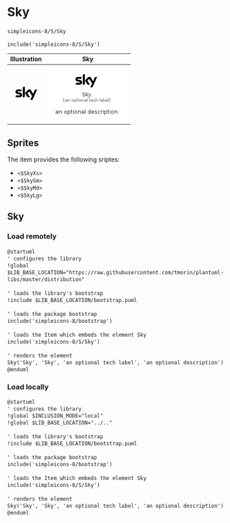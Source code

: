 # Sky


```text
simpleicons-8/S/Sky
```

```text
include('simpleicons-8/S/Sky')
```



| Illustration | Sky |
| :---: | :---: |
| ![illustration for Illustration](../../simpleicons-8/S/Sky.png) | ![illustration for Sky](../../simpleicons-8/S/Sky.Local.png) |



## Sprites
The item provides the following sriptes:

- `<$SkyXs>`
- `<$SkySm>`
- `<$SkyMd>`
- `<$SkyLg>`





## Sky

### Load remotely
```plantuml
@startuml
' configures the library
!global $LIB_BASE_LOCATION="https://raw.githubusercontent.com/tmorin/plantuml-libs/master/distribution"

' loads the library's bootstrap
!include $LIB_BASE_LOCATION/bootstrap.puml

' loads the package bootstrap
include('simpleicons-8/bootstrap')

' loads the Item which embeds the element Sky
include('simpleicons-8/S/Sky')

' renders the element
Sky('Sky', 'Sky', 'an optional tech label', 'an optional description')
@enduml
```

### Load locally
```plantuml
@startuml
' configures the library
!global $INCLUSION_MODE="local"
!global $LIB_BASE_LOCATION="../.."

' loads the library's bootstrap
!include $LIB_BASE_LOCATION/bootstrap.puml

' loads the package bootstrap
include('simpleicons-8/bootstrap')

' loads the Item which embeds the element Sky
include('simpleicons-8/S/Sky')

' renders the element
Sky('Sky', 'Sky', 'an optional tech label', 'an optional description')
@enduml
```

